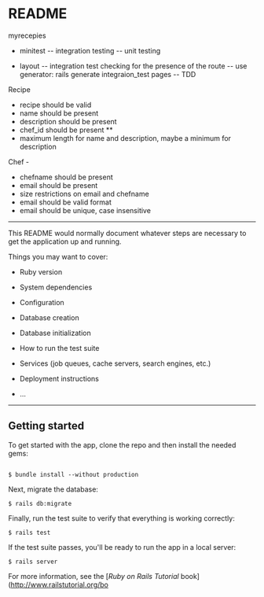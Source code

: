 # README

myrecepies 
 - minitest
 -- integration testing
 -- unit testing

 - layout
 -- integration test checking for the presence of the route
 -- use generator: rails generate integraion_test pages
 -- TDD


Recipe 
 - recipe should be valid
 - name should be present
 - description should be present 
 - chef_id should be present **
 - maximum length for name and description, maybe a minimum for description


Chef - 
 - chefname should be present
 - email should be present
 - size restrictions on email and chefname
 - email should be valid format
 - email should be unique, case insensitive

------------------


This README would normally document whatever steps are necessary to get the
application up and running.

Things you may want to cover:

* Ruby version

* System dependencies

* Configuration

* Database creation

* Database initialization

* How to run the test suite

* Services (job queues, cache servers, search engines, etc.)

* Deployment instructions

* ...


-----------------
## Getting started

To get started with the app, clone the repo and then install the needed gems:

```

$ bundle install --without production
```

Next, migrate the database:

```
$ rails db:migrate
```

Finally, run the test suite to verify that everything is working correctly:

```
$ rails test
```

If the test suite passes, you'll be ready to run the app in a local server:

```
$ rails server
```

For more information, see the
[*Ruby on Rails Tutorial* book](http://www.railstutorial.org/bo
